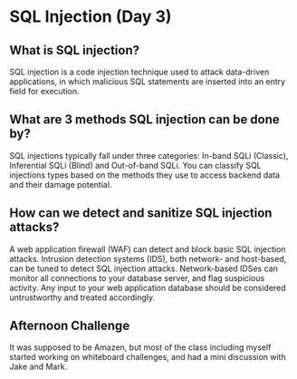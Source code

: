 # SQL Injection (Day 3)
## What is SQL injection?
SQL injection is a code injection technique used to attack data-driven applications, in which malicious SQL statements are inserted into an entry field for execution.
## What are 3 methods SQL injection can be done by?
SQL injections typically fall under three categories: In-band SQLi (Classic), Inferential SQLi (Blind) and Out-of-band SQLi. You can classify SQL injections types based on the methods they use to access backend data and their damage potential.
## How can we detect and sanitize SQL injection attacks?
A web application firewall (WAF) can detect and block basic SQL injection attacks. Intrusion detection systems (IDS), both network- and host-based, can be tuned to detect SQL injection attacks. Network-based IDSes can monitor all connections to your database server, and flag suspicious activity. Any input to your web application database should be considered untrustworthy and treated accordingly.

## Afternoon Challenge
It was supposed to be Amazen, but most of the class including myself started working on whiteboard challenges, and had a mini discussion with Jake and Mark. 
